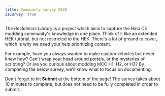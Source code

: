 ```yaml
---
title: Community survey 2020
isSurvey: true
---
```

_The Reclaimers Library_ is a project which aims to capture the Halo CE modding community's knowledge in one place. Think of it like an extended HEK tutorial, but not restricted to the HEK. There's a lot of ground to cover, which is why we need your help prioritizing content.

For example, have you always wanted to make custom vehicles but never knew how? Can't wrap your head around portals, or the mysteries of scripting? Or are you curious about modding MCC H1, H2, or H3? By completing the below survey, we'll know what to focus on documenting.

Don't forget to hit **Submit** at the bottom of the page! The survey takes about 10 minutes to complete, but does not need to be fully completed in order to submit.
